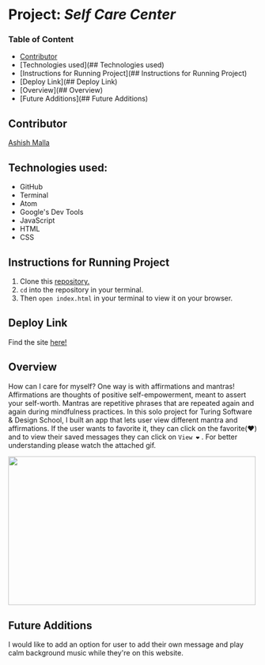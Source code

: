 # Project: *Self Care Center*

### Table of Content
- [Contributor](#contr)
- [Technologies used](## Technologies used)
- [Instructions for Running Project](## Instructions for Running Project)
- [Deploy Link](## Deploy Link)
- [Overview](## Overview)
- [Future Additions](## Future Additions)

<a name="contr"></a>
## Contributor
[Ashish Malla](https://github.com/asiisii)

## Technologies used:
- GitHub
- Terminal
- Atom
- Google's Dev Tools
- JavaScript
- HTML
- CSS

## Instructions for Running Project
1. Clone this [repository.](https://github.com/asiisii/self-care-center.git)
2. `cd` into the repository in your terminal.
3. Then `open index.html` in your terminal to view it on your browser.

## Deploy Link
Find the site [here!](https://asiisii.github.io/self-care-center/)

## Overview

How can I care for myself? One way is with affirmations and mantras!
Affirmations are thoughts of positive self-empowerment, meant to assert your self-worth.
Mantras are repetitive phrases that are repeated again and again during mindfulness practices.
In this solo project for Turing Software & Design School, I built an app that lets user view different mantra and affirmations. If the user wants to favorite it, they can click on the favorite(❤️) and to view their saved messages they can click on `View ❤️` . For better understanding please watch the attached gif.

<img src="https://media.giphy.com/media/xVoMqnpV0huezngjk3/giphy.gif" height="300px" width="500px">

## Future Additions

I would like to add an option for user to add their own message and play calm background music while they're on this website.
